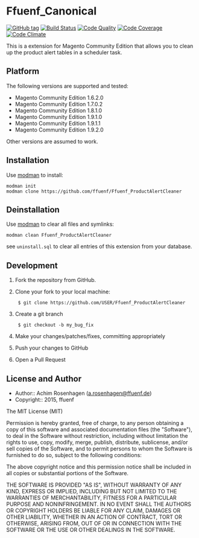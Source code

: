 Ffuenf_Canonical
================
[![GitHub tag](https://img.shields.io/github/tag/ffuenf/Ffuenf_ProductAlertCleaner.svg)][tag]
[![Build Status](https://img.shields.io/travis/ffuenf/Ffuenf_ProductAlertCleaner.svg)][travis]
[![Code Quality](https://scrutinizer-ci.com/g/ffuenf/Ffuenf_ProductAlertCleaner/badges/quality-score.png)][code_quality]
[![Code Coverage](https://scrutinizer-ci.com/g/ffuenf/Ffuenf_ProductAlertCleaner/badges/coverage.png)][code_coverage]
[![Code Climate](https://codeclimate.com/github/ffuenf/Ffuenf_ProductAlertCleaner/badges/gpa.svg)][codeclimate_gpa]

[tag]: https://github.com/ffuenf/Ffuenf_ProductAlertCleaner
[travis]: https://travis-ci.org/ffuenf/Ffuenf_ProductAlertCleaner
[code_quality]: https://scrutinizer-ci.com/g/ffuenf/Ffuenf_ProductAlertCleaner
[code_coverage]: https://scrutinizer-ci.com/g/ffuenf/Ffuenf_ProductAlertCleaner
[codeclimate_gpa]: https://codeclimate.com/github/ffuenf/Ffuenf_ProductAlertCleaner

This is a extension for Magento Community Edition that allows you to clean up the product alert tables in a scheduler task.

Platform
--------

The following versions are supported and tested:

* Magento Community Edition 1.6.2.0
* Magento Community Edition 1.7.0.2
* Magento Community Edition 1.8.1.0
* Magento Community Edition 1.9.1.0
* Magento Community Edition 1.9.1.1
* Magento Community Edition 1.9.2.0

Other versions are assumed to work.

Installation
------------

Use [modman](https://github.com/colinmollenhour/modman) to install:
```
modman init
modman clone https://github.com/ffuenf/Ffuenf_ProductAlertCleaner
```

Deinstallation
--------------

Use [modman](https://github.com/colinmollenhour/modman) to clear all files and symlinks:
```
modman clean Ffuenf_ProductAlertCleaner
```
see `uninstall.sql` to clear all entries of this extension from your database.

Development
-----------
1. Fork the repository from GitHub.
2. Clone your fork to your local machine:

        $ git clone https://github.com/USER/Ffuenf_ProductAlertCleaner

3. Create a git branch

        $ git checkout -b my_bug_fix

4. Make your changes/patches/fixes, committing appropriately
5. Push your changes to GitHub
6. Open a Pull Request

License and Author
------------------

- Author:: Achim Rosenhagen (<a.rosenhagen@ffuenf.de>)
- Copyright:: 2015, ffuenf

The MIT License (MIT)

Permission is hereby granted, free of charge, to any person obtaining a copy
of this software and associated documentation files (the "Software"), to deal
in the Software without restriction, including without limitation the rights
to use, copy, modify, merge, publish, distribute, sublicense, and/or sell
copies of the Software, and to permit persons to whom the Software is
furnished to do so, subject to the following conditions:

The above copyright notice and this permission notice shall be included in all
copies or substantial portions of the Software.

THE SOFTWARE IS PROVIDED "AS IS", WITHOUT WARRANTY OF ANY KIND, EXPRESS OR
IMPLIED, INCLUDING BUT NOT LIMITED TO THE WARRANTIES OF MERCHANTABILITY,
FITNESS FOR A PARTICULAR PURPOSE AND NONINFRINGEMENT. IN NO EVENT SHALL THE
AUTHORS OR COPYRIGHT HOLDERS BE LIABLE FOR ANY CLAIM, DAMAGES OR OTHER
LIABILITY, WHETHER IN AN ACTION OF CONTRACT, TORT OR OTHERWISE, ARISING FROM,
OUT OF OR IN CONNECTION WITH THE SOFTWARE OR THE USE OR OTHER DEALINGS IN THE
SOFTWARE.
